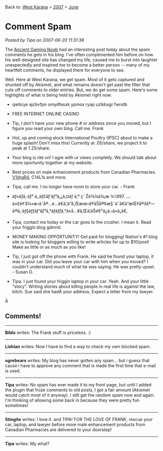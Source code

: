 Back to: [West Karana](/posts/westkarana.md) > [2007](/posts/2007/westkarana.md) > [June](./westkarana.md)
# Comment Spam

*Posted by Tipa on 2007-06-20 11:31:38*

The [Ancient Gaming Noob](http://tagn.wordpress.com/2007/06/19/complimentary-comment-spam/) had an interesting post today about the spam comments he gets in his blog. I've often complimented him before on how his well-designed site has changed my life, caused me to burst into laughter unexpectedly and inspired me to become a better person -- many of my heartfelt comments, he displayed there for everyone to see.

Well. Here at West Karana, we get spam. Most of it gets captured and shunted off by Akismet, and what remains doesn't get past the filter that cuts off comments to older entries. But, we do get some spam. Here's some highlights of what is being held by Akismet right now.

 * qwticye ajcbvfpn omydfesxk ypmox ryap uzlkbsgr fwrstb

 * FREE INTERNET ONLINE CASINO

 * Tip, I don't have your new phone # or address since you moved, but I figure you read your own blog. Call me. Frank

 * Hot, up and coming stock International Poultry (IPSC) about to make a huge splash! Don't miss this! Currently at .05/share, we project it to peak at 1.25/share.

 * Your blog is rite on! I agre with ur views completly. We should talk about more oportunity together at my website.

 * Best prices on male enhancement products from Canadian Pharmacies. [V1@gR4](mailto:V1@gR4), C14L1s and more.

 * Tipa, call me. I no longer have room to store your car. - Frank

 * ãƒ»ãƒã‚·ãƒ³ ã‚¸ãƒ£ãƒ‘ãƒ³ã‚¿ã‚¤ãƒ ã‚º ç¨Žè¾¼ä¾¡æ ¼:\\997. **...** ä»£é‡‘å¼•æ›ãˆå®…é…ã€ã‚’ã”å¸Œæœ›ã®ãŠå®¢æ§˜ã¯ã€ã”æŒ‡å®šåº—ã®ã‚·ãƒ§ãƒƒãƒ”ãƒ³ã‚°ãƒãƒƒã‚°ã«å…¥ã‚Œã¦ãŠé€²ã¿ä¸‹ã•ã„ã€‚

 * Tipa, contact me today or the car goes to the crusher. I mean it. Read your friggin blog gdmnit.

 * MONEY MAKING OPPORTUNITY! Get paid for blogging! Nation's #1 blog site is looking for bloggers willing to write articles for up to $10/post! Make as little or as much as you like!

 * Tip, I just got off the phone with Frank. He said he found your laptop, it was in your car. Did you leave your car with him when you moved? I couldn't understand much of what he was saying. He was pretty upset. - Susan D.

 * Tipa. I just found your friggin laptop in your car. Yeah. And your little "story". Writing stories about killing people in real life is against the law, bitch. Sue said she hadÂ your address. Expect a letter from my lawyer.



Â 
## Comments!

---

**Bildo** writes: The Frank stuff is priceless. :)

---

**Lishian** writes: Now I have to find a way to check my own blocked spam.

---

**ogrebears** writes: My blog has never gotten any spam... but i guess that cause i have to approve any comment that is made the first time that e-mail is used.

---

**Tipa** writes: No spam has ever made it to my front page, but until I added the plugin that froze comments to old posts, I got a fair amount (Akismet would catch most of it anyway). I still get the random spam now and again. I'm thinking of allowing some back in because they were pretty fun sometimes!

---

**Stingite** writes: I love it. and TIPA! FOR THE LOVE OF FRANK, rescue your car, laptop, and lawyer before more male enhancement products from Canadian Pharmacies are delivered to your doorstep!

---

**Tipa** writes: My what?

